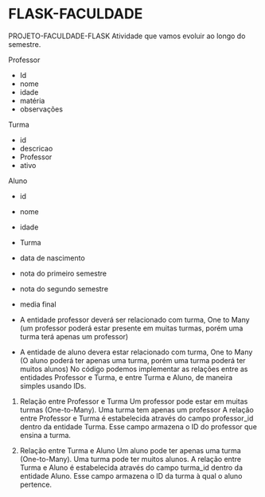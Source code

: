 # FLASK-FACULDADE
PROJETO-FACULDADE-FLASK
Atividade que vamos evoluir ao longo do semestre.

Professor
- Id
- nome
- idade
- matéria
- observações

Turma
- id
- descricao
- Professor
- ativo

Aluno
- id
- nome
- idade
- Turma
- data de nascimento
- nota do primeiro semestre
- nota do segundo semestre
- media final

- A entidade professor deverá ser relacionado com turma, One to Many (um professor
  poderá estar presente em muitas turmas, porém uma turma terá apenas um
  professor)

- A entidade de aluno devera estar relacionado com turma, One to Many (O aluno
  poderá ter apenas uma turma, porém uma turma poderá ter muitos alunos)
 No código podemos implementar as relações entre as entidades Professor e Turma, e entre Turma e Aluno, de maneira simples usando IDs.  

1. Relação entre Professor e Turma
Um professor pode estar em muitas turmas (One-to-Many).
Uma turma tem apenas um professor
A relação entre Professor e Turma é estabelecida através do campo professor_id dentro da entidade Turma. Esse campo armazena o ID do professor que ensina a turma.

  
2. Relação entre Turma e Aluno
Um aluno pode ter apenas uma turma (One-to-Many).
Uma turma pode ter muitos alunos.
 A relação entre Turma e Aluno é estabelecida através do campo turma_id dentro da entidade Aluno. Esse campo armazena o ID da turma à qual o aluno pertence.